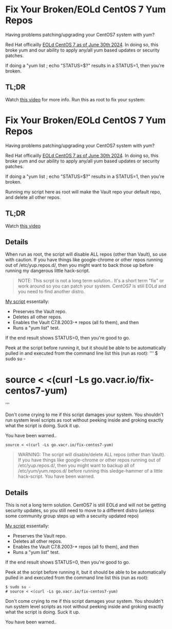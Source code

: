 # Fix Your Broken/EOLd CentOS 7 Yum Repos
Having problems patching/upgrading your CentOS7 system with yum?

Red Hat officailly [EOLd CentOS 7 as of June  30th 2024](https://www.redhat.com/en/blog/centos-linux-has-reached-its-end-life-eol). In doing so, this broke yum and our ability to apply any/all yum based updates or security patches.

If doing a "yum list ; echo "STATUS=$?" results in a STATUS=1, then you're broken.

## TL;DR

Watch [this video](https://go.vacr.io/fix-centos7-video) for more info.
Run this as root to fix your system:
# Fix Your Broken/EOLd CentOS 7 Yum Repos
Having problems patching/upgrading your CentOS7 system with yum?

Red Hat officailly [EOLd CentOS 7 as of June  30th 2024](https://www.redhat.com/en/blog/centos-linux-has-reached-its-end-life-eol). In doing so, this broke yum and our ability to apply any/all yum based updates or security patches.

If doing a "yum list ; echo "STATUS=$?" results in a STATUS=1, then you're broken.

Running my script here as root will make the Vault repo your default repo, and delete all other repos.

## TL;DR

Watch [this video](https://go.vacr.io/fix-centos7-video)


## Details

When run as root, the script will disable ALL repos (other than Vault), so use with caution.  If you have things like google-chrome or other repos running out of /etc/yup.repos.d/, then you might want to back those up before running my dangerous little hack-script.

> NOTE: This scrpt is not a long term solution.. It's a short term "fix" or work around so you can patch your system. CentOS7 is still EOLd and you need to find another distro.

[My script](https://raw.githubusercontent.com/Tweeks-va/fix-EOLd-Centos7-repos/refs/heads/main/centos-7-yum-repo-fix.sh) essentally:
* Preserves the Vault repo.
* Deletes all other repos.
* Enables the Vault C7.8.2003-* repos (all fo them), and then
* Runs a "yum list" test.

If the end result shows STATUS=0, then you're good to go.

Peek at the script before running it, but it should be able to be automatically pulled in and executed from the command line list this (run as root):
'''
$ sudo su -
# source < <(curl -Ls go.vacr.io/fix-centos7-yum)
'''

Don't come crying to me if this script damages your system. You shouldn't run system level scripts as root without peeking inside and groking exactly what the script is doing. Suck it up.

You have been warned..


```
source < <(curl -Ls go.vacr.io/fix-centos7-yum)
```

> WARNING: The script will disable/delete ALL repos (other than Vault). If you have things like google-chrome or other repos running out of /etc/yup.repos.d/, then you might want to backup all of /etc/yum/yum.repos.d/ before running this sledge-hammer of a little hack-script. You have been warned.

## Details

This is not a long term solution.  CentOS7 is still EOLd and will not be getting security updates, so you still need to move to a different distro (unless some community group steps up with a security updated repo)

[My script](https://raw.githubusercontent.com/Tweeks-va/fix-EOLd-Centos7-repos/refs/heads/main/centos-7-yum-repo-fix.sh) essentally:
* Preserves the Vault repo.
* Deletes all other repos.
* Enables the Vault C7.8.2003-* repos (all fo them), and then
* Runs a "yum list" test.

If the end result shows STATUS=0, then you're good to go.

Peek at the script before running it, but it should be able to be automatically pulled in and executed from the command line list this (run as root):

```
$ sudo su -
# source < <(curl -Ls go.vacr.io/fix-centos7-yum)
```

Don't come crying to me if this script damages your system. You shouldn't run system level scripts as root without peeking inside and groking exactly what the script is doing. Suck it up.

You have been warned..

